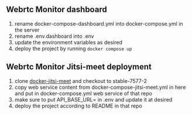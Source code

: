 ## Webrtc Monitor dashboard

1. rename docker-compose-dashboard.yml into docker-compose.yml in the server
2. rename .env.dashboard into .env
3. update the environment variables as desired
4. deploy the project by running `docker compose up`


## Webrtc Monitor Jitsi-meet deployment

1. clone [docker-jitsi-meet](https://github.com/jitsi/docker-jitsi-meet) and checkout to stable-7577-2
2. copy web service content from docker-compose-jitsi-meet.yml in here and put in docker-compose.yml web service of that repo
3. make sure to put API_BASE_URL= in .env and update it at desired
4. deploy the project according to README in that repo
